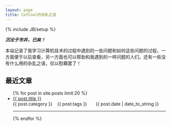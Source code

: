 ```yaml
---
layout: page
title: CofCool的杂乱之语
---
```

{% include JB/setup %}

***沉沦于市井，已矣！***


本站记录了我学习计算机技术的过程中遇到的一些问题和如何这些问题的过程，一方面便于以后查看，另一方面也可以帮助和我遇到的一样问题的人们。还有一些没有什么用的杂乱之语，仅以慰藉罢了！


## 最近文章
<ul class="posts">
  {% for post in site.posts  limit:20 %}
    <li><a href="{{ BASE_PATH }}{{ post.url }}">{{ post.title }}</a></li>
    <span>{{ post.category }}</span> &nbsp;&nbsp; <span>{{ post.tags }}</span>
     &nbsp;&nbsp;  &nbsp;&nbsp; <span>{{ post.date | date_to_string }}</span>
    <hr>
  {% endfor %}
</ul>
